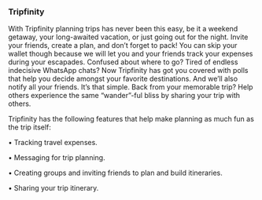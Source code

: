### Tripfinity

With Tripfinity planning trips has never been this easy, be it a weekend getaway, your long-awaited vacation, or just going out for                              the night. Invite your friends, create a plan, and don’t forget to pack! You can skip your wallet though because we will let you and your friends track your expenses during your escapades.
Confused about where to go? Tired of endless indecisive WhatsApp chats? Now Tripfinity has got you covered with polls that help you decide amongst your favorite destinations. And we’ll also notify all your friends. It’s that simple. Back from your memorable trip? Help others experience the same “wander”-ful bliss by sharing your trip with others.

Tripfinity has the following features that help make planning as much fun as the trip itself:

• Tracking travel expenses.

• Messaging for trip planning.

• Creating groups and inviting friends to plan and build itineraries.

• Sharing your trip itinerary.
